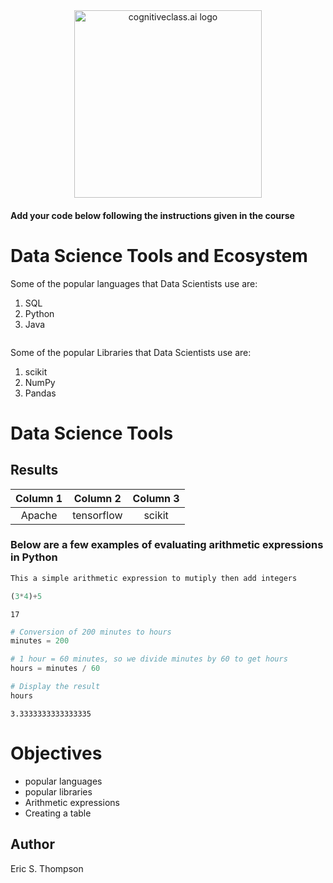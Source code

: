 <center>
    <img src="https://cf-courses-data.s3.us.cloud-object-storage.appdomain.cloud/IBMDeveloperSkillsNetwork-DS0105EN-SkillsNetwork/labs/Module2/images/SN_web_lightmode.png" width="300" alt="cognitiveclass.ai logo">
</center>


#### Add your code below following the instructions given in the course


# Data Science Tools and Ecosystem

Some of the popular languages that Data Scientists use are:
1. SQL
2. Python
3. Java


```python

```

Some of the popular Libraries that Data Scientists use are:
1. scikit
2. NumPy
3. Pandas

# Data Science Tools
## Results
| Column 1 | Column 2 | Column 3 |
|:--------:|:--------:|:--------:|
| Apache | tensorflow | scikit |

### Below are a few examples of evaluating arithmetic expressions in Python


```python
This a simple arithmetic expression to mutiply then add integers
```


```python
(3*4)+5
```




    17




```python
# Conversion of 200 minutes to hours
minutes = 200

# 1 hour = 60 minutes, so we divide minutes by 60 to get hours
hours = minutes / 60

# Display the result
hours

```




    3.3333333333333335



# Objectives 
- popular languages
- popular libraries
- Arithmetic expressions
- Creating a table

## Author
Eric S. Thompson


```python

```
